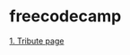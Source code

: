 # freecodecamp

[1. Tribute page](https://sarlota-duskova.github.io/1-Responsive-Web-Design/1-Tribute-page/)
